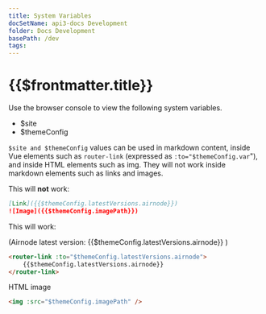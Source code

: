 ```yaml
---
title: System Variables
docSetName: api3-docs Development
folder: Docs Development
basePath: /dev
tags:
---
```


# {{$frontmatter.title}}

<dev-ThemeConfigJson/>

Use the browser console to view the following system variables.

- $site
- $themeConfig

`$site and $themeConfig` values can be used in markdown content, inside Vue
elements such as `router-link` (expressed as `:to="$themeConfig.var`"), and
inside HTML elements such as img. They will not work inside markdown elements
such as links and images.

This will **not** work:

```md
[Link]({{$themeConfig.latestVersions.airnode}})
![Image]({{$themeConfig.imagePath}})
```

This will work:

(Airnode latest version: <router-link :to="$themeConfig.latestVersions.airnode">
{{$themeConfig.latestVersions.airnode}} </router-link>)

<!-- prettier-ignore-->
```html
<router-link :to="$themeConfig.latestVersions.airnode">
    {{$themeConfig.latestVersions.airnode}}
</router-link>
```

HTML image

```html
<img :src="$themeConfig.imagePath" />
```
